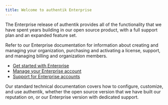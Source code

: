 ```yaml
---
title: Welcome to authentik Enterprise
---
```


The Enterprise release of authentik provides all of the functionality that we have spent years building in our open source product, with a full support plan and an expanded feature set.

Refer to our Enterprise documentation for information about creating and managing your organization, purchasing and activating a license, support, and managing billing and organization members.

- [Get started with Enterprise](./get-started.md)
- [Manage your Enterprise account](./manage-enterprise.md)
- [Support for Enterprise accounts](./entsupport.md)

Our standard technical documentation covers how to configure, customize, and use authentik, whether the open source version that we have built our reputation on, or our Enterprise version with dedicated support.
